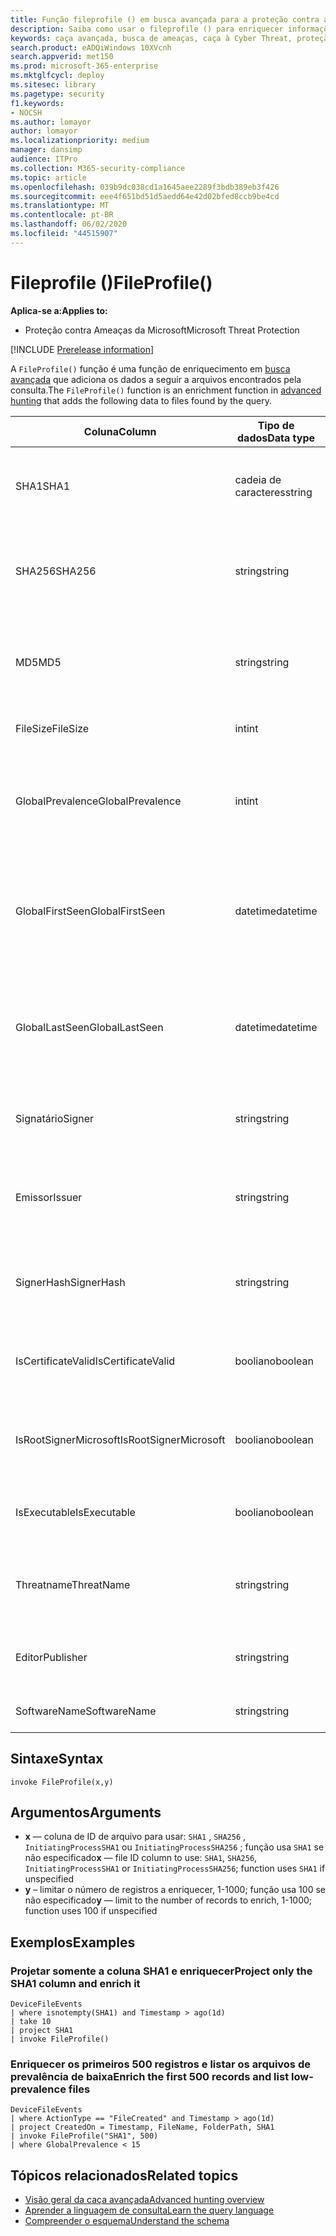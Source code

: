 ```yaml
---
title: Função fileprofile () em busca avançada para a proteção contra ameaças da Microsoft
description: Saiba como usar o fileprofile () para enriquecer informações sobre arquivos em seus resultados de consulta de busca avançada
keywords: caça avançada, busca de ameaças, caça à Cyber Threat, proteção de ameaças da Microsoft, Microsoft 365, MTP, M365, pesquisa, consulta, telemetria, referência de esquema, Kusto, fileprofile, perfil de arquivo, função, enriquecimento
search.product: eADQiWindows 10XVcnh
search.appverid: met150
ms.prod: microsoft-365-enterprise
ms.mktglfcycl: deploy
ms.sitesec: library
ms.pagetype: security
f1.keywords:
- NOCSH
ms.author: lomayor
author: lomayor
ms.localizationpriority: medium
manager: dansimp
audience: ITPro
ms.collection: M365-security-compliance
ms.topic: article
ms.openlocfilehash: 039b9dc038cd1a1645aee2289f3bdb389eb3f426
ms.sourcegitcommit: eee4f651bd51d5aedd64e42d02bfed8ccb9be4cd
ms.translationtype: MT
ms.contentlocale: pt-BR
ms.lasthandoff: 06/02/2020
ms.locfileid: "44515907"
---
```

# <a name="fileprofile"></a><span data-ttu-id="7c91e-104">Fileprofile ()</span><span class="sxs-lookup"><span data-stu-id="7c91e-104">FileProfile()</span></span>

<span data-ttu-id="7c91e-105">**Aplica-se a:**</span><span class="sxs-lookup"><span data-stu-id="7c91e-105">**Applies to:**</span></span>
- <span data-ttu-id="7c91e-106">Proteção contra Ameaças da Microsoft</span><span class="sxs-lookup"><span data-stu-id="7c91e-106">Microsoft Threat Protection</span></span>

[!INCLUDE [Prerelease information](../includes/prerelease.md)]

<span data-ttu-id="7c91e-107">A `FileProfile()` função é uma função de enriquecimento em [busca avançada](advanced-hunting-overview.md) que adiciona os dados a seguir a arquivos encontrados pela consulta.</span><span class="sxs-lookup"><span data-stu-id="7c91e-107">The `FileProfile()` function is an enrichment function in [advanced hunting](advanced-hunting-overview.md) that adds the following data to files found by the query.</span></span>

| <span data-ttu-id="7c91e-108">Coluna</span><span class="sxs-lookup"><span data-stu-id="7c91e-108">Column</span></span> | <span data-ttu-id="7c91e-109">Tipo de dados</span><span class="sxs-lookup"><span data-stu-id="7c91e-109">Data type</span></span> | <span data-ttu-id="7c91e-110">Descrição</span><span class="sxs-lookup"><span data-stu-id="7c91e-110">Description</span></span> |
|------------|-------------|-------------|
| <span data-ttu-id="7c91e-111">SHA1</span><span class="sxs-lookup"><span data-stu-id="7c91e-111">SHA1</span></span> | <span data-ttu-id="7c91e-112">cadeia de caracteres</span><span class="sxs-lookup"><span data-stu-id="7c91e-112">string</span></span> | <span data-ttu-id="7c91e-113">SHA-1 do arquivo ao qual a ação gravada foi aplicada</span><span class="sxs-lookup"><span data-stu-id="7c91e-113">SHA-1 of the file that the recorded action was applied to</span></span> |
| <span data-ttu-id="7c91e-114">SHA256</span><span class="sxs-lookup"><span data-stu-id="7c91e-114">SHA256</span></span> | <span data-ttu-id="7c91e-115">string</span><span class="sxs-lookup"><span data-stu-id="7c91e-115">string</span></span> | <span data-ttu-id="7c91e-116">SHA-256 do arquivo ao qual a ação registrada foi aplicada</span><span class="sxs-lookup"><span data-stu-id="7c91e-116">SHA-256 of the file that the recorded action was applied to</span></span> |
| <span data-ttu-id="7c91e-117">MD5</span><span class="sxs-lookup"><span data-stu-id="7c91e-117">MD5</span></span> | <span data-ttu-id="7c91e-118">string</span><span class="sxs-lookup"><span data-stu-id="7c91e-118">string</span></span> | <span data-ttu-id="7c91e-119">Hash MD5 do arquivo ao qual a ação registrada foi aplicada</span><span class="sxs-lookup"><span data-stu-id="7c91e-119">MD5 hash of the file that the recorded action was applied to</span></span> |
| <span data-ttu-id="7c91e-120">FileSize</span><span class="sxs-lookup"><span data-stu-id="7c91e-120">FileSize</span></span> | <span data-ttu-id="7c91e-121">int</span><span class="sxs-lookup"><span data-stu-id="7c91e-121">int</span></span> | <span data-ttu-id="7c91e-122">Tamanho do arquivo em bytes</span><span class="sxs-lookup"><span data-stu-id="7c91e-122">Size of the file in bytes</span></span> |
| <span data-ttu-id="7c91e-123">GlobalPrevalence</span><span class="sxs-lookup"><span data-stu-id="7c91e-123">GlobalPrevalence</span></span> | <span data-ttu-id="7c91e-124">int</span><span class="sxs-lookup"><span data-stu-id="7c91e-124">int</span></span> | <span data-ttu-id="7c91e-125">Número de instâncias da entidade observadas pela Microsoft globalmente</span><span class="sxs-lookup"><span data-stu-id="7c91e-125">Number of instances of the entity observed by Microsoft globally</span></span> |
| <span data-ttu-id="7c91e-126">GlobalFirstSeen</span><span class="sxs-lookup"><span data-stu-id="7c91e-126">GlobalFirstSeen</span></span> | <span data-ttu-id="7c91e-127">datetime</span><span class="sxs-lookup"><span data-stu-id="7c91e-127">datetime</span></span> | <span data-ttu-id="7c91e-128">Data e hora em que a entidade foi observada pela primeira vez pela Microsoft globalmente</span><span class="sxs-lookup"><span data-stu-id="7c91e-128">Date and time when the entity was first observed by Microsoft globally</span></span> |
| <span data-ttu-id="7c91e-129">GlobalLastSeen</span><span class="sxs-lookup"><span data-stu-id="7c91e-129">GlobalLastSeen</span></span> | <span data-ttu-id="7c91e-130">datetime</span><span class="sxs-lookup"><span data-stu-id="7c91e-130">datetime</span></span> | <span data-ttu-id="7c91e-131">Data e hora da última vez em que a entidade foi observada pela Microsoft globalmente</span><span class="sxs-lookup"><span data-stu-id="7c91e-131">Date and time when the entity was last observed by Microsoft globally</span></span> |
| <span data-ttu-id="7c91e-132">Signatário</span><span class="sxs-lookup"><span data-stu-id="7c91e-132">Signer</span></span> | <span data-ttu-id="7c91e-133">string</span><span class="sxs-lookup"><span data-stu-id="7c91e-133">string</span></span> | <span data-ttu-id="7c91e-134">Informações sobre o signatário do arquivo</span><span class="sxs-lookup"><span data-stu-id="7c91e-134">Information about the signer of the file</span></span> |
| <span data-ttu-id="7c91e-135">Emissor</span><span class="sxs-lookup"><span data-stu-id="7c91e-135">Issuer</span></span> | <span data-ttu-id="7c91e-136">string</span><span class="sxs-lookup"><span data-stu-id="7c91e-136">string</span></span> | <span data-ttu-id="7c91e-137">Informações sobre a CA (autoridade de certificação emissora)</span><span class="sxs-lookup"><span data-stu-id="7c91e-137">Information about the issuing certificate authority (CA)</span></span> |
| <span data-ttu-id="7c91e-138">SignerHash</span><span class="sxs-lookup"><span data-stu-id="7c91e-138">SignerHash</span></span> | <span data-ttu-id="7c91e-139">string</span><span class="sxs-lookup"><span data-stu-id="7c91e-139">string</span></span> | <span data-ttu-id="7c91e-140">Valor de hash exclusivo que identifica o signatário</span><span class="sxs-lookup"><span data-stu-id="7c91e-140">Unique hash value identifying the signer</span></span> |
| <span data-ttu-id="7c91e-141">IsCertificateValid</span><span class="sxs-lookup"><span data-stu-id="7c91e-141">IsCertificateValid</span></span> | <span data-ttu-id="7c91e-142">booliano</span><span class="sxs-lookup"><span data-stu-id="7c91e-142">boolean</span></span> | <span data-ttu-id="7c91e-143">Se o certificado usado para assinar o arquivo é válido</span><span class="sxs-lookup"><span data-stu-id="7c91e-143">Whether the certificate used to sign the file is valid</span></span> |
| <span data-ttu-id="7c91e-144">IsRootSignerMicrosoft</span><span class="sxs-lookup"><span data-stu-id="7c91e-144">IsRootSignerMicrosoft</span></span> | <span data-ttu-id="7c91e-145">booliano</span><span class="sxs-lookup"><span data-stu-id="7c91e-145">boolean</span></span> | <span data-ttu-id="7c91e-146">Indica se o signatário do certificado raiz é o Microsoft</span><span class="sxs-lookup"><span data-stu-id="7c91e-146">Indicates whether the signer of the root certificate is Microsoft</span></span> |
| <span data-ttu-id="7c91e-147">IsExecutable</span><span class="sxs-lookup"><span data-stu-id="7c91e-147">IsExecutable</span></span> | <span data-ttu-id="7c91e-148">booliano</span><span class="sxs-lookup"><span data-stu-id="7c91e-148">boolean</span></span> | <span data-ttu-id="7c91e-149">Se o arquivo é um arquivo executável portátil (PE)</span><span class="sxs-lookup"><span data-stu-id="7c91e-149">Whether the file is a Portable Executable (PE) file</span></span> |
| <span data-ttu-id="7c91e-150">Threatname</span><span class="sxs-lookup"><span data-stu-id="7c91e-150">ThreatName</span></span> | <span data-ttu-id="7c91e-151">string</span><span class="sxs-lookup"><span data-stu-id="7c91e-151">string</span></span> | <span data-ttu-id="7c91e-152">Nome da detecção de qualquer malware ou outra ameaça encontrada</span><span class="sxs-lookup"><span data-stu-id="7c91e-152">Detection name for any malware or other threats found</span></span> |
| <span data-ttu-id="7c91e-153">Editor</span><span class="sxs-lookup"><span data-stu-id="7c91e-153">Publisher</span></span> | <span data-ttu-id="7c91e-154">string</span><span class="sxs-lookup"><span data-stu-id="7c91e-154">string</span></span> | <span data-ttu-id="7c91e-155">Nome da organização que publicou o arquivo</span><span class="sxs-lookup"><span data-stu-id="7c91e-155">Name of the organization that published the file</span></span> |
| <span data-ttu-id="7c91e-156">SoftwareName</span><span class="sxs-lookup"><span data-stu-id="7c91e-156">SoftwareName</span></span> | <span data-ttu-id="7c91e-157">string</span><span class="sxs-lookup"><span data-stu-id="7c91e-157">string</span></span> | <span data-ttu-id="7c91e-158">Nome do produto de software</span><span class="sxs-lookup"><span data-stu-id="7c91e-158">Name of the software product</span></span> |

## <a name="syntax"></a><span data-ttu-id="7c91e-159">Sintaxe</span><span class="sxs-lookup"><span data-stu-id="7c91e-159">Syntax</span></span>

```kusto
invoke FileProfile(x,y)
```

## <a name="arguments"></a><span data-ttu-id="7c91e-160">Argumentos</span><span class="sxs-lookup"><span data-stu-id="7c91e-160">Arguments</span></span>

- <span data-ttu-id="7c91e-161">**x** — coluna de ID de arquivo para usar: `SHA1` , `SHA256` , `InitiatingProcessSHA1` ou `InitiatingProcessSHA256` ; função usa `SHA1` se não especificado</span><span class="sxs-lookup"><span data-stu-id="7c91e-161">**x** — file ID column to use: `SHA1`, `SHA256`, `InitiatingProcessSHA1` or `InitiatingProcessSHA256`; function uses `SHA1` if unspecified</span></span>
- <span data-ttu-id="7c91e-162">**y** – limitar o número de registros a enriquecer, 1-1000; função usa 100 se não especificado</span><span class="sxs-lookup"><span data-stu-id="7c91e-162">**y** — limit to the number of records to enrich, 1-1000; function uses 100 if unspecified</span></span>

## <a name="examples"></a><span data-ttu-id="7c91e-163">Exemplos</span><span class="sxs-lookup"><span data-stu-id="7c91e-163">Examples</span></span>

### <a name="project-only-the-sha1-column-and-enrich-it"></a><span data-ttu-id="7c91e-164">Projetar somente a coluna SHA1 e enriquecer</span><span class="sxs-lookup"><span data-stu-id="7c91e-164">Project only the SHA1 column and enrich it</span></span>

```kusto
DeviceFileEvents
| where isnotempty(SHA1) and Timestamp > ago(1d)
| take 10
| project SHA1
| invoke FileProfile()
```

### <a name="enrich-the-first-500-records-and-list-low-prevalence-files"></a><span data-ttu-id="7c91e-165">Enriquecer os primeiros 500 registros e listar os arquivos de prevalência de baixa</span><span class="sxs-lookup"><span data-stu-id="7c91e-165">Enrich the first 500 records and list low-prevalence files</span></span>

```kusto
DeviceFileEvents
| where ActionType == "FileCreated" and Timestamp > ago(1d)
| project CreatedOn = Timestamp, FileName, FolderPath, SHA1
| invoke FileProfile("SHA1", 500) 
| where GlobalPrevalence < 15
```

## <a name="related-topics"></a><span data-ttu-id="7c91e-166">Tópicos relacionados</span><span class="sxs-lookup"><span data-stu-id="7c91e-166">Related topics</span></span>
- [<span data-ttu-id="7c91e-167">Visão geral da caça avançada</span><span class="sxs-lookup"><span data-stu-id="7c91e-167">Advanced hunting overview</span></span>](advanced-hunting-overview.md)
- [<span data-ttu-id="7c91e-168">Aprender a linguagem de consulta</span><span class="sxs-lookup"><span data-stu-id="7c91e-168">Learn the query language</span></span>](advanced-hunting-query-language.md)
- [<span data-ttu-id="7c91e-169">Compreender o esquema</span><span class="sxs-lookup"><span data-stu-id="7c91e-169">Understand the schema</span></span>](advanced-hunting-schema-tables.md)